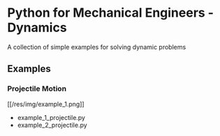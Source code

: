 # Python for Mechanical Engineers - Dynamics
A collection of simple examples for solving dynamic problems

## Examples
### Projectile Motion
[[/res/img/example_1.png]]
- example_1_projectile.py
- example_2_projectile.py
